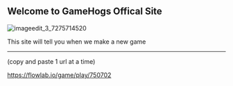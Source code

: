 ## Welcome to GameHogs Offical Site
![imageedit_3_7275714520](https://user-images.githubusercontent.com/33466744/34217034-d3fd8d1c-e56f-11e7-82a4-266df63b602b.gif)

This site will tell you when we make a new game
________________________________________________________________________________________________________________________________________________________________________________________
(copy and paste 1 url at a time)


https://flowlab.io/game/play/750702
